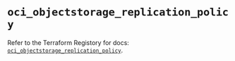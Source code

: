 # `oci_objectstorage_replication_policy`

Refer to the Terraform Registory for docs: [`oci_objectstorage_replication_policy`](https://registry.terraform.io/providers/oracle/oci/6.18.0/docs/resources/objectstorage_replication_policy).
